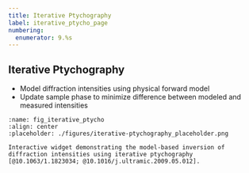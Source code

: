 ```yaml
---
title: Iterative Ptychography
label: iterative_ptycho_page
numbering:
  enumerator: 9.%s
---
```


## Iterative Ptychography

- Model diffraction intensities using physical forward model
- Update sample phase to minimize difference between modeled and measured intensities

```{figure} #app:iterative-ptychography
:name: fig_iterative_ptycho
:align: center
:placeholder: ./figures/iterative-ptychography_placeholder.png

Interactive widget demonstrating the model-based inversion of diffraction intensities using iterative ptychography [@10.1063/1.1823034; @10.1016/j.ultramic.2009.05.012].
```
